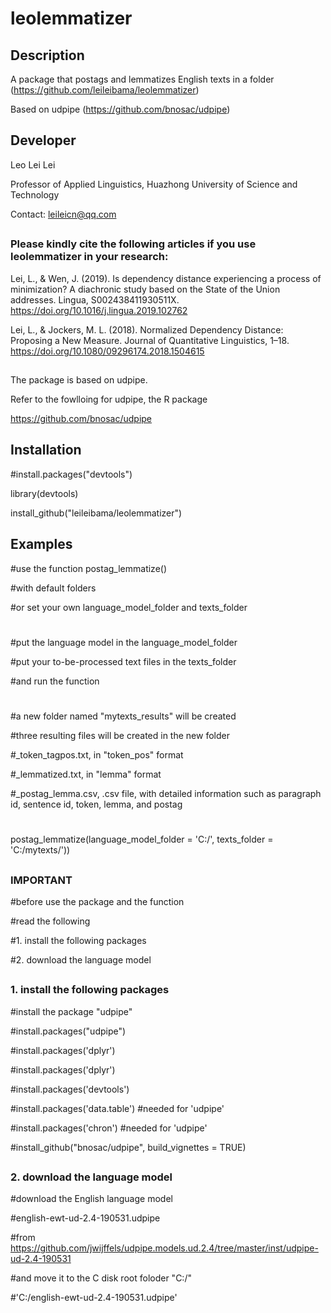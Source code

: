 # leolemmatizer

## Description

A package that postags and lemmatizes English texts in a folder (https://github.com/leileibama/leolemmatizer)

Based on udpipe (https://github.com/bnosac/udpipe)

##
## Developer
Leo Lei Lei

Professor of Applied Linguistics, Huazhong University of Science and Technology

Contact: leileicn@qq.com

##
### Please kindly cite the following articles if you use leolemmatizer in your research:

Lei, L., & Wen, J. (2019). Is dependency distance experiencing a process of minimization? A diachronic study based on the State of the Union addresses. Lingua, S002438411930511X. https://doi.org/10.1016/j.lingua.2019.102762

Lei, L., & Jockers, M. L. (2018). Normalized Dependency Distance: Proposing a New Measure. Journal of Quantitative Linguistics, 1–18. https://doi.org/10.1080/09296174.2018.1504615

##
The package is based on udpipe.

Refer to the fowlloing for udpipe, the R package

https://github.com/bnosac/udpipe


##
## Installation

#install.packages("devtools")

library(devtools) 

install_github("leileibama/leolemmatizer")

##
## Examples

#use the function postag_lemmatize()

#with default folders

#or set your own language_model_folder and texts_folder


#
#put the language model in the language_model_folder

#put your to-be-processed text files in the texts_folder

#and run the function

#
#a new folder named "mytexts_results" will be created

#three resulting files will be created in the new folder

#_token_tagpos.txt, in "token_pos" format

#_lemmatized.txt, in "lemma" format

#_postag_lemma.csv, .csv file, with detailed information such as paragraph id, sentence id, token, lemma, and postag

#

postag_lemmatize(language_model_folder = 'C:/',
                 texts_folder = 'C:/mytexts/'))


##
### IMPORTANT

#before use the package and the function

#read the following

#1. install the following packages

#2. download the language model


##
### 1. install the following packages

#install the package "udpipe"

#install.packages("udpipe")

#install.packages('dplyr')

#install.packages('dplyr')

#install.packages('devtools')

#install.packages('data.table')  #needed for 'udpipe'

#install.packages('chron')   #needed for 'udpipe'

#install_github("bnosac/udpipe", build_vignettes = TRUE)

##
### 2. download the language model

#download the English language model

#english-ewt-ud-2.4-190531.udpipe

#from https://github.com/jwijffels/udpipe.models.ud.2.4/tree/master/inst/udpipe-ud-2.4-190531

#and move it to the C disk root foloder "C:/"

#'C:/english-ewt-ud-2.4-190531.udpipe'


